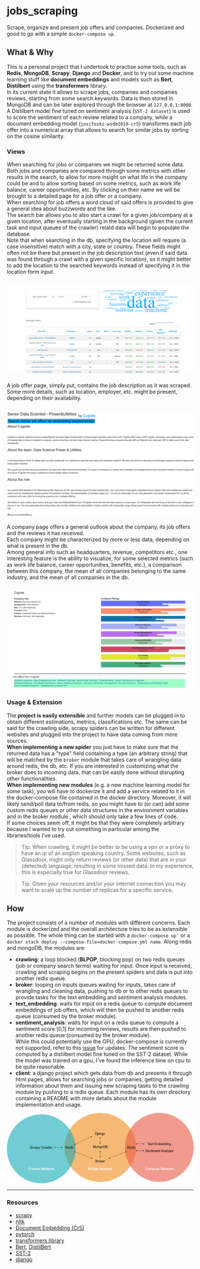 # jobs_scraping
Scrape, organize and present job offers and companies. Dockerized and good to go with a 
simple ``docker-compose up``.

## What & Why
This is a personal project that I undertook to practise some tools, such as **Redis**, **MongoDB**,
**Scrapy**, **Django** and **Docker**, and to try out some machine learning stuff like **document embeddings** and models such as **Bert**, **Distilbert** using the **transformers** library.  
In its current state it allows to scrape jobs, companies and companies reviews, starting from some search
keywords. Data is then stored in MongoDB and can be later explored through the browser at ``127.0.0.1:8000``.  
A Distilbert model fine tuned on sentiment analysis (``SST-2 dataset``) is used to score the sentiment of each
review related to a company, while a document embedding model (``josifoski-wsdm2019-cr5``) transforms
each job offer into a numerical array that allows to search for similar jobs by sorting 
on the cosine similarity. 

### Views

 When searching for jobs or companies we might be returned some data. Both jobs and companies
 are compared through some metrics with other results in the search, to allow for more 
 insight on what life in the company could be and to allow sorting based on 
 some metrics, such as work life balance, career opportunities, etc. By clicking on 
 their name we will be brought to a detailed page for a job offer or a company.  
 When searching for job offers a word cloud of said offers is provided to give a general idea 
 about buzzwords and the like.  
 The search bar allows you to also start a crawl for a given job/company at a given location, after
 eventually starting in the background (given the current task and input queues of the crawler) relatd
 data will begin to populate the database.  
 Note that when searching in the db, specifying the location will require (a case insensitive) match
 with a city, state or country. These fields might often not be there but present in the job
 description text (even if said data was found through a crawl with a given 
 specific location), so it might better to add the location to the searched keywords instead
 of specifying it in the location form input.

![Alt text](images/index.png?raw=true "A look at the index of the client")  
---
 
  A job offer page, simply put, contains the job description as it was scraped. 
  Some more details, such as location, employer, etc. might be present, depending on their availability.
  
 ![Alt text](images/job_details.png?raw=true "A look at a job offer page")  
---

 A company page offers a general outlook about the company, its job offers and the reviews it has received.  
 Each company might be characterized by more or less data, depending on what is present in the db.  
 Among general info such as headquarters, revenue, competitors etc., one interesting feature 
 is the ability to visualize, for some selected metrics (such as work life balance, 
 career opportunities, benefits, etc.), a comparison between this company, the 
 mean of all companies belonging to the same industry, and the mean of all companies in the db.
 
 ![Alt text](images/company_details.png?raw=true "A look at a company page")  
 ---
 
### Usage & Extension
The **project is easily extensible** and further models can be plugged in to 
obtain different estimations, metrics, classifications etc. The same can be said for 
the crawling side, scrapy spiders can be written for different websites and plugged into the 
project to have data coming from more sources.  
**When implementing a new spider** you just have to make sure that the returned data has a "type" field
containing a type (an arbitrary string) that will be matched by the ``broker`` module that 
takes care of wrangling data around redis, the db, etc. If you are interested in 
customizing what the broker does to incoming data, that can be easily done without disrupting 
other functionalities.  
**When implementing new modules** (e.g. a new machine learning model for some task), 
you will have to dockerize it and add a service related to it in the docker-compose file 
contained in the docker directory. Moreover, it will likely send/poll 
data to/from redis, so you might have to (or can) add some custom 
redis queues or other data structures in the environment variables and in the broker module
, which should only take a few lines of code.  
If some choices seem off, it might be that they were completely arbitrary because I wanted to try out
something in particular among the libraries/tools I've used.

>Tip: When crawling, it might be better to be using a vpn or a proxy to have an ip of an english speaking country. Some websites, such as Glassdoor, might only return reviews (or other data) that are in your (detected) language, resulting in some missed data. In my experience, this is especially true for Glassdoor reviews.  

>Tip: Given your resources and/or your internet connection you may want to scale up the number of replicas for a specific 
>service.

## How
The project consists of a number of modules with different concerns. Each module is dockerized 
and the overall architecture tries to be as extensible as possible.  The whole thing can be 
started with a ``docker-compose up'`` or a ``docker stack deploy --compose-file=docker-compose.yml name``. 
Along redis and mongoDB, the modules are:
 - **crawling**: a loop blocked (**BLPOP**, blocking pop) on two redis queues (job or company search terms) waiting for input. Once input is received, crawling and scraping begins on the present spiders and data is put into another redis queue.
 - **broker**: looping on inputs queues waiting for inputs, takes care of wrangling and cleaning data, pushing to db or to other redis queues to provide tasks for the text embedding and sentiment analysis modules.
 - **text_embedding**: waits for input on a redis queue to compute document embeddings of job offers, which will then be pushed to another redis queue (consumed by the broker module).
 - **sentiment_analysis**: waits for input on a redis queue to compute a sentiment score [0,1] for incoming reviews, results are then pushed to another redis queue 
 (consumed by the broker module).  
 While this could potentially
 use the GPU, docker-compose is currently not supported, 
 refer to this [issue](https://github.com/docker/compose/issues/6691) for updates.
 The sentiment score is computed by a distilbert model fine tuned on the SST-2 dataset. 
  While the model was trained on a gpu, I've found the inference time on cpu to be quite reasonable.
 - **client**: a django project which gets data from db and presents it through html pages, 
 allows for searching jobs or companies, getting detailed information about them and 
 issuing new scraping tasks to the crawling module by pushing to a redis queue.
Each module has its own directory containing a README with more details about the module 
implementation and usage.

![Alt text](images/architecture_diagram.png?raw=true "Architecture of the project")

---
### Resources 
- [scrapy](https://scrapy.org/)
- [nltk](https://www.nltk.org/)
- [Document Embedding (Cr5)](https://github.com/epfl-dlab/Cr5)
- [pytorch](https://pytorch.org/)
- [transformers library](https://github.com/huggingface/transformers)
- [Bert](https://arxiv.org/abs/1810.04805), [DistilBert](https://arxiv.org/abs/1910.01108)
- [SST-2](https://paperswithcode.com/sota/sentiment-analysis-on-sst-2-binary)
- [django](https://www.djangoproject.com/)

